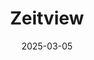 ---  
layout: startup_page  
title: "Zeitview"  
id: "zeitview.com"  
permalink: "/zeitviewzeitview.com03052025/"  
website: "https://zeitview.com"  
funding_round: ""  
funding_amount: "$60M"  
investors: "Climate Investment, Valor Equity Partners, Union Square Ventures, Upfront Ventures, Euclidean Capital, Energy Transition Ventures, Hearst Ventures, Y Combinator"  
about: "Zeitview is a leader in visual AI for critical infrastructure, improving inspection times and addressing challenges in skilled labor. Their software serves multiple critical infrastructure categories, helping enterprises prevent failures, assess risk, and prioritize maintenance spend. After doubling infrastructure inspections to 200,000 assets across 80 countries in 2024, Zeitview provides visual AI to enhance asset resilience and efficiency."  
markets: "AI, Utilities, Telecom, Construction, Drones, Mapping Services"  
hq: "Santa Monica, California, United States"  
founded_year: "2014"  
linkedin: "https://www.linkedin.com/company/dronebase"  
twitter: "https://twitter.com/dronebase"  
instagram: ""  
facebook: "https://www.facebook.com/DroneBaseInc"  
crunchbase: "https://www.crunchbase.com/organization/dronebase"  
pitchbook: "https://pitchbook.com/profiles/company/110585-80"  

date_display: "05-Mar-2025"  
date: "2025-03-05"

# SEO Optimization  
meta_title: "Zeitview -  Funding ($60M)"  
meta_description: "Zeitview, Zeitview is a leader in visual AI for critical infrastructure, improving inspection times and addressing challenges in skilled labor. Their software s..."  
meta_keywords: "Zeitview, AI, Utilities, Telecom, Construction, Drones, Mapping Services,  funding"  
canonical_url: "https://startup.projectstartups.com/zeitviewzeitview.com03052025/"  
---